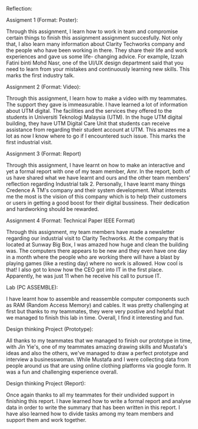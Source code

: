 Reflection:


Assigment 1 (Format: Poster):   

Through this assignment, I learn how to work in team and compromise certain things to finish this assignment 
                                assignment succesfully. Not only that, I also learn many information about Clarity Techworks company and 
                                the people who have been working in there. They share their life and work experiences and gave us some life-
                                changing advice. For example, Izzah Fatini binti Mohd Nasr, one of the UI/UX design department said that you 
                                need to learn from your mistakes and continuously learning new skills. This marks the first industry talk.


Assignment 2 (Format: Video):

Through this assignment, I learn how to make a video with my teammates. The support they gave is immeasurable. I have learned a lot of 
information about UTM digital. The facilities and the services they offered to the students in Universiti Teknologi Malaysia (UTM). 
In the huge UTM digital building, they have UTM Digital Care Unit that students can receive assistance from regarding their student 
account at UTM. This amazes me a lot as now I know where to go if I encountered such issue. This marks the first industrial visit.


Assignment 3 (Format: Report)

Through this assignment, I have learnt on how to make an interactive and yet a formal report with one of my team member, Amr. In the 
report, both of us have shared what we have learnt and ours and the other team members' reflection regarding Industrial talk 2.
Personally, I have learnt many things Credence A TM's company and their system development. What interests me the most is the vision of this 
company which is to help their customers or users in getting a good boost for their digital bussiness. Their dedication and hardworking
should be rewarded. 


Assignment 4 (Format:  Technical Paper IEEE Format)

Through this assignment, my team members have made a newsletter regarding our industrial visit to Clarity Techworks. At the company
that is located at Sunway Big Box, I was amazed how huge and clean the building was. The computers there appears to be new and they even 
have one day in a month where the people who are working there will have a blast by playing games (like a resting day) where no work
is allowed. How cool is that! I also got to know how the CEO got into IT in the first place. Apparently, he was just 11 when he receive 
his call to pursue IT. 


Lab (PC ASSEMBLE):

I have learnt how to assemble and reassemble computer components such as RAM (Random Access Memory) and cables. It was pretty challenging 
at first but thanks to my teammates, they were very postive and helpful that we managed to finish this lab in time. Overall, I find it 
interesting and fun.


Design thinking Project (Prototype):

All thanks to my teammates that we managed to finish our prototype in time, with Jin Yie's, one of my teammates amazing drawing skills and 
Mustafa's ideas and also the others, we've managed to draw a perfect prototype and interview a businesswoman. While Mustafa and I were collecting
data from people around us that are using online clothing platforms via google form. It was a fun and challenging experience overall.


Design thinking Project (Report):

Once again thanks to all my teammates for their undivided support in finishing this report. I have learned how to write a formal report
and analyse data in order to write the summary that has been written in this report. I have also learned how to divide tasks among my 
team members and support them and work together. 
